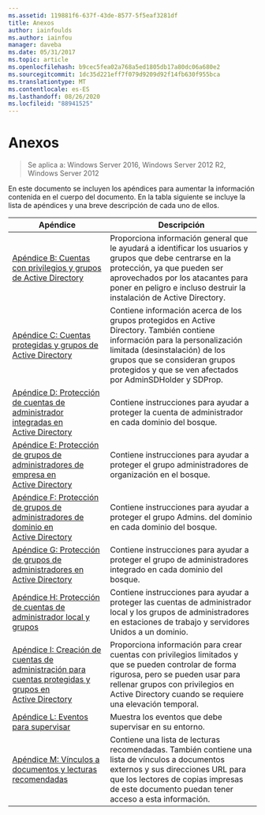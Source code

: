```yaml
---
ms.assetid: 119881f6-637f-43de-8577-5f5eaf3281df
title: Anexos
author: iainfoulds
ms.author: iainfou
manager: daveba
ms.date: 05/31/2017
ms.topic: article
ms.openlocfilehash: b9cec5fea02a768a5ed1805db17a80dc06a680e2
ms.sourcegitcommit: 1dc35d221eff7f079d9209d92f14fb630f955bca
ms.translationtype: MT
ms.contentlocale: es-ES
ms.lasthandoff: 08/26/2020
ms.locfileid: "88941525"
---
```

# <a name="appendices"></a>Anexos

>Se aplica a: Windows Server 2016, Windows Server 2012 R2, Windows Server 2012

En este documento se incluyen los apéndices para aumentar la información contenida en el cuerpo del documento. En la tabla siguiente se incluye la lista de apéndices y una breve descripción de cada uno de ellos.


|**Apéndice**|**Descripción**|
| --- | --- |
|[Apéndice B: Cuentas con privilegios y grupos de Active Directory](../../../ad-ds/plan/security-best-practices/Appendix-B--Privileged-Accounts-and-Groups-in-Active-Directory.md)|Proporciona información general que le ayudará a identificar los usuarios y grupos que debe centrarse en la protección, ya que pueden ser aprovechados por los atacantes para poner en peligro e incluso destruir la instalación de Active Directory.|
|[Apéndice C: Cuentas protegidas y grupos de Active Directory](../../../ad-ds/plan/security-best-practices/Appendix-C--Protected-Accounts-and-Groups-in-Active-Directory.md)|Contiene información acerca de los grupos protegidos en Active Directory. También contiene información para la personalización limitada (desinstalación) de los grupos que se consideran grupos protegidos y que se ven afectados por AdminSDHolder y SDProp.|
|[Apéndice D: Protección de cuentas de administrador integradas en Active Directory](../../../ad-ds/plan/security-best-practices/Appendix-D--Securing-Built-In-Administrator-Accounts-in-Active-Directory.md)|Contiene instrucciones para ayudar a proteger la cuenta de administrador en cada dominio del bosque.|
|[Apéndice E: Protección de grupos de administradores de empresa en Active Directory](../../../ad-ds/plan/security-best-practices/Appendix-E--Securing-Enterprise-Admins-Groups-in-Active-Directory.md)|Contiene instrucciones para ayudar a proteger el grupo administradores de organización en el bosque.|
|[Apéndice F: Protección de grupos de administradores de dominio en Active Directory](../../../ad-ds/plan/security-best-practices/Appendix-F--Securing-Domain-Admins-Groups-in-Active-Directory.md)|Contiene instrucciones para ayudar a proteger el grupo Admins. del dominio en cada dominio del bosque.|
|[Apéndice G: Protección de grupos de administradores en Active Directory](../../../ad-ds/plan/security-best-practices/Appendix-G--Securing-Administrators-Groups-in-Active-Directory.md)|Contiene instrucciones para ayudar a proteger el grupo de administradores integrado en cada dominio del bosque.|
|[Apéndice H: Protección de cuentas de administrador local y grupos](../../../ad-ds/plan/security-best-practices/Appendix-H--Securing-Local-Administrator-Accounts-and-Groups.md)|Contiene instrucciones para ayudar a proteger las cuentas de administrador local y los grupos de administradores en estaciones de trabajo y servidores Unidos a un dominio.|
|[Apéndice I: Creación de cuentas de administración para cuentas protegidas y grupos en Active Directory](../../../ad-ds/manage/component-updates/Appendix-I--Creating-Management-Accounts-for-Protected-Accounts-and-Groups-in-Active-Directory.md)|Proporciona información para crear cuentas con privilegios limitados y que se pueden controlar de forma rigurosa, pero se pueden usar para rellenar grupos con privilegios en Active Directory cuando se requiere una elevación temporal.|
|[Apéndice L: Eventos para supervisar](../../../ad-ds/plan/Appendix-L--Events-to-Monitor.md)|Muestra los eventos que debe supervisar en su entorno.|
|[Apéndice M: Vínculos a documentos y lecturas recomendadas](../../../ad-ds/manage/Appendix-M--Document-Links-and-Recommended-Reading.md)|Contiene una lista de lecturas recomendadas. También contiene una lista de vínculos a documentos externos y sus direcciones URL para que los lectores de copias impresas de este documento puedan tener acceso a esta información.|



